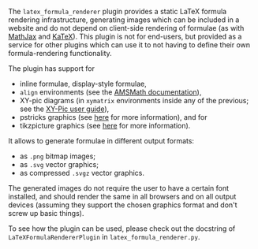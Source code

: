 The `latex_formula_renderer` plugin provides a static LaTeX formula rendering infrastructure, generating images which can be included in a website and do not depend on client-side rendering of formulae (as with [MathJax](https://www.mathjax.org/) and [KaTeX](https://khan.github.io/KaTeX/)). This plugin is not for end-users, but provided as a service for other plugins which can use it to not having to define their own formula-rendering functionality.

The plugin has support for
 * inline formulae, display-style formulae,
 * `align` environments (see the [AMSMath documentation](ftp://ftp.ams.org/ams/doc/amsmath/amsldoc.pdf)),
 * XY-pic diagrams (in `xymatrix` environments inside any of the previous; see the [XY-Pic user guide](http://texdoc.net/texmf-dist/doc/generic/xypic/xyguide.pdf)),
 * pstricks graphics (see [here](https://en.wikipedia.org/wiki/PSTricks) for more information), and for
 * tikzpicture graphics (see [here](https://en.wikibooks.org/wiki/LaTeX/PGF/TikZ) for more information).

It allows to generate formulae in different output formats:
 * as `.png` bitmap images;
 * as `.svg` vector graphics;
 * as compressed `.svgz` vector graphics.

The generated images do not require the user to have a certain font installed, and should render the same in all browsers and on all output devices (assuming they support the chosen graphics format and don't screw up basic things).

To see how the plugin can be used, please check out the docstring of `LaTeXFormulaRendererPlugin` in `latex_formula_renderer.py`.
